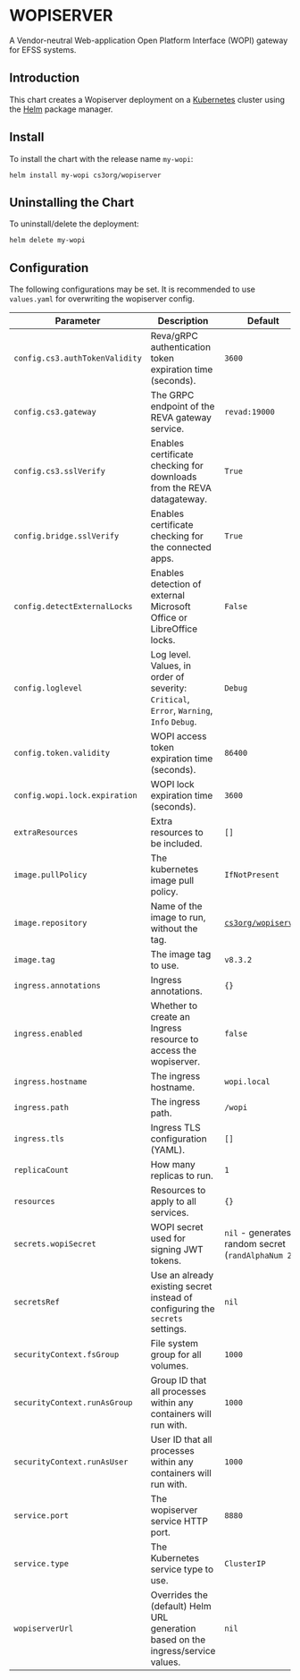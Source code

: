 # WOPISERVER

A Vendor-neutral Web-application Open Platform Interface (WOPI) gateway for EFSS systems.

## Introduction

This chart creates a Wopiserver deployment on a [Kubernetes](http://kubernetes.io) cluster using the [Helm](https://helm.sh) package manager.

## Install

To install the chart with the release name `my-wopi`:

```console
helm install my-wopi cs3org/wopiserver
```

## Uninstalling the Chart

To uninstall/delete the deployment:

```console
helm delete my-wopi
```

## Configuration

The following configurations may be set. It is recommended to use `values.yaml` for overwriting the wopiserver config.

| Parameter                      | Description                                                                              | Default                                                           |
| ------------------------------ | ---------------------------------------------------------------------------------------- | ----------------------------------------------------------------- |
| `config.cs3.authTokenValidity` | Reva/gRPC authentication token expiration time (seconds).                                | `3600`                                                            |
| `config.cs3.gateway`           | The GRPC endpoint of the REVA gateway service.                                           | `revad:19000`                                                     |
| `config.cs3.sslVerify`         | Enables certificate checking for downloads from the REVA datagateway.                    | `True`                                                            |
| `config.bridge.sslVerify`      | Enables certificate checking for the connected apps.                                     | `True`                                                            |
| `config.detectExternalLocks`   | Enables detection of external Microsoft Office or LibreOffice locks.                     | `False`                                                           |
| `config.loglevel`              | Log level. Values, in order of severity: `Critical`, `Error`, `Warning`, `Info` `Debug`. | `Debug`                                                           |
| `config.token.validity`        | WOPI access token expiration time (seconds).                                             | `86400`                                                           |
| `config.wopi.lock.expiration`  | WOPI lock expiration time (seconds).                                                     | `3600`                                                            |
| `extraResources`               | Extra resources to be included.                                                          | `[]`                                                              |
| `image.pullPolicy`             | The kubernetes image pull policy.                                                        | `IfNotPresent`                                                    |
| `image.repository`             | Name of the image to run, without the tag.                                               | [`cs3org/wopiserver`](https://hub.docker.com/r/cs3org/wopiserver) |
| `image.tag`                    | The image tag to use.                                                                    | `v8.3.2`                                                          |
| `ingress.annotations`          | Ingress annotations.                                                                     | `{}`                                                              |
| `ingress.enabled`              | Whether to create an Ingress resource to access the wopiserver.                          | `false`                                                           |
| `ingress.hostname`             | The ingress hostname.                                                                    | `wopi.local`                                                      |
| `ingress.path`                 | The ingress path.                                                                        | `/wopi`                                                           |
| `ingress.tls`                  | Ingress TLS configuration (YAML).                                                        | `[]`                                                              |
| `replicaCount`                 | How many replicas to run.                                                                | `1`                                                               |
| `resources`                    | Resources to apply to all services.                                                      | `{}`                                                              |
| `secrets.wopiSecret`           | WOPI secret used for signing JWT tokens.                                                 | `nil` - generates a random secret (`randAlphaNum 24`)             |
| `secretsRef`                   | Use an already existing secret instead of configuring the `secrets` settings.            | `nil`                                                             |
| `securityContext.fsGroup`      | File system group for all volumes.                                                       | `1000`                                                            |
| `securityContext.runAsGroup`   | Group ID that all processes within any containers will run with.                         | `1000`                                                            |
| `securityContext.runAsUser`    | User ID that all processes within any containers will run with.                          | `1000`                                                            |
| `service.port`                 | The wopiserver service HTTP port.                                                        | `8880`                                                            |
| `service.type`                 | The Kubernetes service type to use.                                                      | `ClusterIP`                                                       |
| `wopiserverUrl`                | Overrides the (default) Helm URL generation based on the ingress/service values.         | `nil`                                                             |
